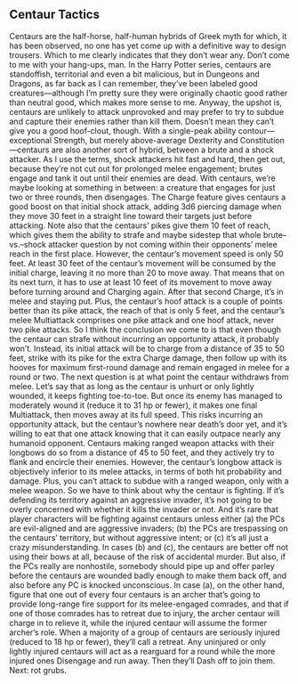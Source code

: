 ## Centaur Tactics

Centaurs are the half-horse, half-human hybrids of Greek myth for which, it has been observed, no one has yet come up with a definitive way to design trousers. Which to me clearly indicates that they don’t wear any. Don’t come to me with your hang-ups, man.
In the Harry Potter series, centaurs are standoffish, territorial and even a bit malicious, but in Dungeons and Dragons, as far back as I can remember, they’ve been labeled good creatures—although I’m pretty sure they were originally chaotic good rather than neutral good, which makes more sense to me. Anyway, the upshot is, centaurs are unlikely to attack unprovoked and may prefer to try to subdue and capture their enemies rather than kill them. Doesn’t mean they can’t give you a good hoof-clout, though.
With a single-peak ability contour—exceptional Strength, but merely above-average Dexterity and Constitution—centaurs are also another sort of hybrid, between a brute and a shock attacker. As I use the terms, shock attackers hit fast and hard, then get out, because they’re not cut out for prolonged melee engagement; brutes engage and tank it out until their enemies are dead. With centaurs, we’re maybe looking at something in between: a creature that engages for just two or three rounds, then disengages.
The Charge feature gives centaurs a good boost on that initial shock attack, adding 3d6 piercing damage when they move 30 feet in a straight line toward their targets just before attacking. Note also that the centaurs’ pikes give them 10 feet of reach, which gives them the ability to strafe and maybe sidestep that whole brute–vs.–shock attacker question by not coming within their opponents’ melee reach in the first place.
However, the centaur’s movement speed is only 50 feet. At least 30 feet of the centaur’s movement will be consumed by the initial charge, leaving it no more than 20 to move away. That means that on its next turn, it has to use at least 10 feet of its movement to move away before turning around and Charging again. After that second Charge, it’s in melee and staying put.
Plus, the centaur’s hoof attack is a couple of points better than its pike attack, the reach of that is only 5 feet, and the centaur’s melee Multiattack comprises one pike attack and one hoof attack, never two pike attacks. So I think the conclusion we come to is that even though the centaur can strafe without incurring an opportunity attack, it probably won’t. Instead, its initial attack will be to charge from a distance of 35 to 50 feet, strike with its pike for the extra Charge damage, then follow up with its hooves for maximum first-round damage and remain engaged in melee for a round or two.
The next question is at what point the centaur withdraws from melee. Let’s say that as long as the centaur is unhurt or only lightly wounded, it keeps fighting toe-to-toe. But once its enemy has managed to moderately wound it (reduce it to 31 hp or fewer), it makes one final Multiattack, then moves away at its full speed. This risks incurring an opportunity attack, but the centaur’s nowhere near death’s door yet, and it’s willing to eat that one attack knowing that it can easily outpace nearly any humanoid opponent.
Centaurs making ranged weapon attacks with their longbows do so from a distance of 45 to 50 feet, and they actively try to flank and encircle their enemies. However, the centaur’s longbow attack is objectively inferior to its melee attacks, in terms of both hit probability and damage. Plus, you can’t attack to subdue with a ranged weapon, only with a melee weapon. So we have to think about why the centaur is fighting. If it’s defending its territory against an aggressive invader, it’s not going to be overly concerned with whether it kills the invader or not. And it’s rare that player characters will be fighting against centaurs unless either (a) the PCs are evil-aligned and are aggressive invaders; (b) the PCs are trespassing on the centaurs’ territory, but without aggressive intent; or (c) it’s all just a crazy misunderstanding.
In cases (b) and (c), the centaurs are better off not using their bows at all, because of the risk of accidental murder. But also, if the PCs really are nonhostile, somebody should pipe up and offer parley before the centaurs are wounded badly enough to make them back off, and also before any PC is knocked unconscious. In case (a), on the other hand, figure that one out of every four centaurs is an archer that’s going to provide long-range fire support for its melee-engaged comrades, and that if one of those comrades has to retreat due to injury, the archer centaur will charge in to relieve it, while the injured centaur will assume the former archer’s role.
When a majority of a group of centaurs are seriously injured (reduced to 18 hp or fewer), they’ll call a retreat. Any uninjured or only lightly injured centaurs will act as a rearguard for a round while the more injured ones Disengage and run away. Then they’ll Dash off to join them.
Next: rot grubs.
